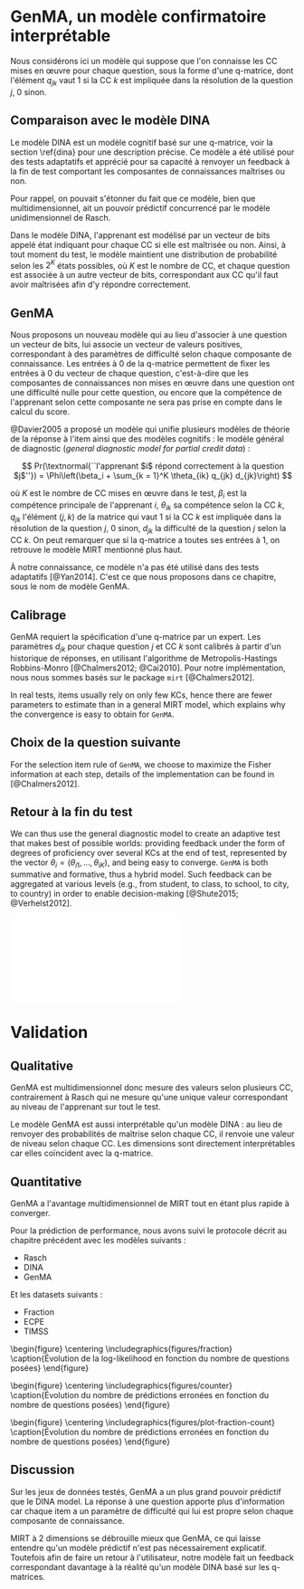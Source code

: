 # GenMA, un modèle confirmatoire interprétable

Nous considérons ici un modèle qui suppose que l'on connaisse les CC mises en œuvre pour chaque question, sous la forme d'une q-matrice, dont l'élément $q_{jk}$ vaut 1 si la CC $k$ est impliquée dans la résolution de la question $j$, 0 sinon.

## Comparaison avec le modèle DINA

Le modèle DINA est un modèle cognitif basé sur une q-matrice, voir la section \ref{dina} pour une description précise. Ce modèle a été utilisé pour des tests adaptatifs et apprécié pour sa capacité à renvoyer un feedback à la fin de test comportant les composantes de connaissances maîtrises ou non.

Pour rappel, on pouvait s'étonner du fait que ce modèle, bien que multidimensionnel, ait un pouvoir prédictif concurrencé par le modèle unidimensionnel de Rasch.

Dans le modèle DINA, l'apprenant est modélisé par un vecteur de bits appelé état indiquant pour chaque CC si elle est maîtrisée ou non. Ainsi, à tout moment du test, le modèle maintient une distribution de probabilité selon les $2^K$ états possibles, où $K$ est le nombre de CC, et chaque question est associée à un autre vecteur de bits, correspondant aux CC qu'il faut avoir maîtrisées afin d'y répondre correctement.

## GenMA

Nous proposons un nouveau modèle qui au lieu d'associer à une question un vecteur de bits, lui associe un vecteur de valeurs positives, correspondant à des paramètres de difficulté selon chaque composante de connaissance. Les entrées à 0 de la q-matrice permettent de fixer les entrées à 0 du vecteur de chaque question, c'est-à-dire que les composantes de connaissances non mises en œuvre dans une question ont une difficulté nulle pour cette question, ou encore que la compétence de l'apprenant selon cette composante ne sera pas prise en compte dans le calcul du score.

@Davier2005 a proposé un modèle qui unifie plusieurs modèles de théorie de la réponse à l'item ainsi que des modèles cognitifs : le modèle général de diagnostic (*general diagnostic model for partial credit data*) :

$$ Pr(\textnormal{``l'apprenant $i$ répond correctement à la question $j$''}) = \Phi\left(\beta_i + \sum_{k = 1}^K \theta_{ik} q_{jk} d_{jk}\right) $$

où $K$ est le nombre de CC mises en œuvre dans le test, $\beta_i$ est la compétence principale de l'apprenant $i$, $\theta_{ik}$ sa compétence selon la CC $k$, $q_{jk}$ l'élément $(j,k)$ de la matrice qui vaut 1 si la CC $k$ est impliquée dans la résolution de la question $j$, 0 sinon, $d_{jk}$ la difficulté de la question $j$ selon la CC $k$. On peut remarquer que si la q-matrice a toutes ses entrées à 1, on retrouve le modèle MIRT mentionné plus haut.

À notre connaissance, ce modèle n'a pas été utilisé dans des tests adaptatifs [@Yan2014]. C'est ce que nous proposons dans ce chapitre, sous le nom de modèle GenMA.

## Calibrage

GenMA requiert la spécification d'une q-matrice par un expert. Les paramètres $d_{jk}$ pour chaque question $j$ et CC $k$ sont calibrés à partir d'un historique de réponses, en utilisant l'algorithme de Metropolis-Hastings Robbins-Monro [@Chalmers2012; @Cai2010]. Pour notre implémentation, nous nous sommes basés sur le package ``mirt`` [@Chalmers2012].

In real tests, items usually rely on only few KCs, hence there are fewer parameters to estimate than in a general MIRT model, which explains why the convergence is easy to obtain for ``GenMA``.

## Choix de la question suivante

For the selection item rule of ``GenMA``, we choose to maximize the Fisher information at each step, details of the implementation can be found in [@Chalmers2012].

<!-- The problem TeSR-PSP becomes: after $k$ questions asked to a certain learner $i$, how to estimate its main ability $\beta_i$ and ability for each KC $\theta_{ik}$ that can explain its behavior throughout the test? -->

## Retour à la fin du test

We can thus use the general diagnostic model to create an adaptive test that makes best of possible worlds: providing feedback under the form of degrees of proficiency over several KCs at the end of test, represented by the vector $\theta_i = (\theta_{i1}, \ldots, \theta_{iK})$, and being easy to converge. ``GenMA`` is both summative and formative, thus a hybrid model. Such feedback can be aggregated at various levels (e.g., from student, to class, to school, to city, to country) in order to enable decision-making [@Shute2015; @Verhelst2012].

![The GenMA hybrid model, combining item response theory and a q-matrix.](figures/genma.pdf)

# Validation

## Qualitative

GenMA est multidimensionnel donc mesure des valeurs selon plusieurs CC, contrairement à Rasch qui ne mesure qu'une unique valeur correspondant au niveau de l'apprenant sur tout le test.

Le modèle GenMA est aussi interprétable qu'un modèle DINA : au lieu de renvoyer des probabilités de maîtrise selon chaque CC, il renvoie une valeur de niveau selon chaque CC. Les dimensions sont directement interprétables car elles coïncident avec la q-matrice.

## Quantitative

GenMA a l'avantage multidimensionnel de MIRT tout en étant plus rapide à converger.

Pour la prédiction de performance, nous avons suivi le protocole décrit au chapitre précédent avec les modèles suivants :

- Rasch
- DINA
- GenMA

Et les datasets suivants :

- Fraction
- ECPE
- TIMSS

\begin{figure}
\centering
\includegraphics{figures/fraction}
\caption{Évolution de la log-likelihood en fonction du nombre de questions posées}
\end{figure}

\begin{figure}
\centering
\includegraphics{figures/counter}
\caption{Évolution du nombre de prédictions erronées en fonction du nombre de questions posées}
\end{figure}

\begin{figure}
\centering
\includegraphics{figures/plot-fraction-count}
\caption{Évolution du nombre de prédictions erronées en fonction du nombre de questions posées}
\end{figure}

## Discussion

Sur les jeux de données testés, GenMA a un plus grand pouvoir prédictif que le DINA model. La réponse à une question apporte plus d'information car chaque item a un paramètre de difficulté qui lui est propre selon chaque composante de connaissance.

MIRT à 2 dimensions se débrouille mieux que GenMA, ce qui laisse entendre qu'un modèle prédictif n'est pas nécessairement explicatif. Toutefois afin de faire un retour à l'utilisateur, notre modèle fait un feedback correspondant davantage à la réalité qu'un modèle DINA basé sur les q-matrices.
